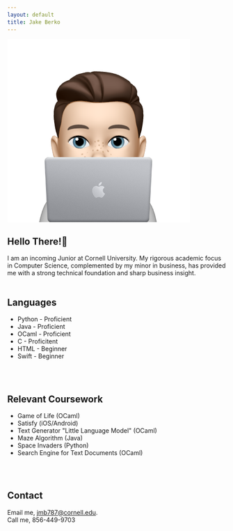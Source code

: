 ```yaml
---
layout: default
title: Jake Berko
---
```

<img src="images/memoji.png" alt="Jake Berko" class="headshot">

## Hello There!👋
I am an incoming Junior at Cornell University. My rigorous academic focus in Computer Science, complemented by my minor in business, has provided me with a strong technical foundation and sharp business insight.
<br>
<br>

## Languages
- Python - Proficient
- Java - Proficient
- OCaml - Proficient
- C - Proficitent
- HTML - Beginner
- Swift - Beginner
<br>
<br>

## Relevant Coursework
- Game of Life (OCaml)
- Satisfy (iOS/Android)
- Text Generator "Little Language Model" (OCaml)
- Maze Algorithm (Java)
- Space Invaders (Python)
- Search Engine for Text Documents (OCaml)
<br>
<br>

## Contact
Email me, [jmb787@cornell.edu](mailto:jmb787@cornell.edu).
<br>
Call me, 856-449-9703
